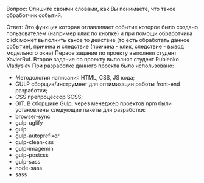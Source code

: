 Вопрос: Опишите своими словами, как Вы понимаете, что такое обработчик событий.

Ответ: Это функция которая отлавливает событие которое было создано пользователем (например клик по кнопке) и при помощи обработчика click может выполнить какое то действие (то есть обработать данное событие), причина и следствие (причина - клик, следствие - вывод модельного окна) Первое задание по проекту выполнял студент XavierRuf.
Второе задание по проекту выполнял студент Rublenko Vladyslav
При разработке данного проекта было использовано: 
- Методология написания HTML, CSS, JS кода;
- GULP  сборщик/инструмент для оптимизации работы front-end разработки;
- CSS препроцессор SCSS;
- GIT.
В сборщике Gulp, через менеджер проектов npm были установлены следующие пакеты для разработки:
-	browser-sync
-	gulp-uglify
-	gulp
-	gulp-autoprefixer
-	gulp-clean-css
-	gulp-imagemin
-	gulp-postcss
-	gulp-sass
-	node-sass
-	sass
